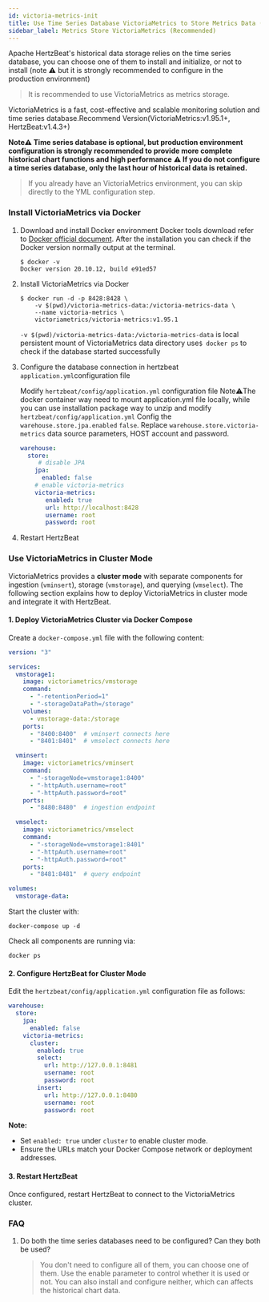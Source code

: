```yaml
---
id: victoria-metrics-init
title: Use Time Series Database VictoriaMetrics to Store Metrics Data (Recommended)
sidebar_label: Metrics Store VictoriaMetrics (Recommended)
---
```


Apache HertzBeat's historical data storage relies on the time series database, you can choose one of them to install and initialize, or not to install (note ⚠️ but it is strongly recommended to configure in the production environment)

> It is recommended to use VictoriaMetrics as metrics storage.

VictoriaMetrics is a fast, cost-effective and scalable monitoring solution and time series database.Recommend Version(VictoriaMetrics:v1.95.1+, HertzBeat:v1.4.3+)

**Note⚠️ Time series database is optional, but production environment configuration is strongly recommended to provide more complete historical chart functions and high performance**
**⚠️ If you do not configure a time series database, only the last hour of historical data is retained.**

> If you already have an VictoriaMetrics environment, you can skip directly to the YML configuration step.

### Install VictoriaMetrics via Docker

1. Download and install Docker environment
Docker tools download refer to [Docker official document](https://docs.docker.com/get-docker/).
After the installation you can check if the Docker version normally output at the terminal.

   ```shell
   $ docker -v
   Docker version 20.10.12, build e91ed57
   ```

2. Install VictoriaMetrics via Docker

   ```shell
   $ docker run -d -p 8428:8428 \
       -v $(pwd)/victoria-metrics-data:/victoria-metrics-data \
       --name victoria-metrics \
       victoriametrics/victoria-metrics:v1.95.1
   ```

   `-v $(pwd)/victoria-metrics-data:/victoria-metrics-data` is local persistent mount of VictoriaMetrics data directory
   use```$ docker ps``` to check if the database started successfully

3. Configure the database connection in hertzbeat `application.yml`configuration file

   Modify `hertzbeat/config/application.yml` configuration file
   Note⚠️The docker container way need to mount application.yml file locally, while you can use installation package way to unzip and modify `hertzbeat/config/application.yml`
   Config the `warehouse.store.jpa.enabled` `false`. Replace `warehouse.store.victoria-metrics` data source parameters, HOST account and password.

   ```yaml
   warehouse:
     store:
        # disable JPA
       jpa:
         enabled: false
       # enable victoria-metrics
       victoria-metrics:
          enabled: true
          url: http://localhost:8428
          username: root
          password: root
   ```

4. Restart HertzBeat

### Use VictoriaMetrics in Cluster Mode

VictoriaMetrics provides a **cluster mode** with separate components for ingestion (`vminsert`), storage (`vmstorage`), and querying (`vmselect`). The following section explains how to deploy VictoriaMetrics in cluster mode and integrate it with HertzBeat.

#### 1. Deploy VictoriaMetrics Cluster via Docker Compose

Create a `docker-compose.yml` file with the following content:

```yaml
version: "3"

services:
  vmstorage1:
    image: victoriametrics/vmstorage
    command:
      - "-retentionPeriod=1"
      - "-storageDataPath=/storage"
    volumes:
      - vmstorage-data:/storage
    ports:
      - "8400:8400"  # vminsert connects here
      - "8401:8401"  # vmselect connects here

  vminsert:
    image: victoriametrics/vminsert
    command:
      - "-storageNode=vmstorage1:8400"
      - "-httpAuth.username=root"
      - "-httpAuth.password=root"
    ports:
      - "8480:8480"  # ingestion endpoint

  vmselect:
    image: victoriametrics/vmselect
    command:
      - "-storageNode=vmstorage1:8401"
      - "-httpAuth.username=root"
      - "-httpAuth.password=root"
    ports:
      - "8481:8481"  # query endpoint

volumes:
  vmstorage-data:
```

Start the cluster with:

```shell
docker-compose up -d
```

Check all components are running via:

```shell
docker ps
```

#### 2. Configure HertzBeat for Cluster Mode

Edit the `hertzbeat/config/application.yml` configuration file as follows:

```yaml
warehouse:
  store:
    jpa:
      enabled: false
    victoria-metrics:
      cluster:
        enabled: true
        select:
          url: http://127.0.0.1:8481
          username: root
          password: root
        insert:
          url: http://127.0.0.1:8480
          username: root
          password: root
```

**Note:**

- Set `enabled: true` under `cluster` to enable cluster mode.
- Ensure the URLs match your Docker Compose network or deployment addresses.

#### 3. Restart HertzBeat

Once configured, restart HertzBeat to connect to the VictoriaMetrics cluster.

### FAQ

1. Do both the time series databases need to be configured? Can they both be used?

   > You don't need to configure all of them, you can choose one of them. Use the enable parameter to control whether it is used or not. You can also install and configure neither, which can affects the historical chart data.
